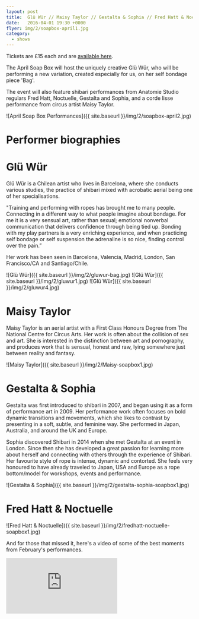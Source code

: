 ```yaml
---
layout: post
title:  Glü Wür // Maisy Taylor // Gestalta & Sophia // Fred Hatt & Noctuelle
date:   2016-04-01 19:30 +0000
flyer: img/2/soapbox-april1.jpg
category:
  - shows
---
```


Tickets are £15 each and are [available here](https://www.tickettailor.com/checkout/view-event/id/47241/chk/a3e7).

The April Soap Box will host the uniquely creative Glü Wür, who will be performing a new variation, created especially for us, on her self bondage piece 'Bag'.

The event will also feature shibari performances from Anatomie Studio regulars Fred Hatt, Noctuelle, Gestalta and Sophia, and a corde lisse performance from circus artist Maisy Taylor.

![April Soap Box Performances]({{ site.baseurl }}/img/2/soapbox-april2.jpg)

# Performer biographies

# Glü Wür

Glü Wür is a Chilean artist who lives in Barcelona, where she conducts various studies, the practice of shibari mixed with acrobatic aerial being one of her specialisations.

"Training and performing with ropes has brought me to many people. Connecting in a different way to what people imagine about bondage.
For me it is a very sensual art, rather than sexual; emotional nonverbal communication that delivers confidence through being tied up. Bonding with my play partners is a very enriching experience, and when practicing self bondage or self suspension the adrenaline is so nice, finding control over the pain.”

Her work has been seen in Barcelona, Valencia, Madrid, London, San Francisco/CA and Santiago/Chile.

![Glü Wür]({{ site.baseurl }}/img/2/gluwur-bag.jpg)
![Glü Wür]({{ site.baseurl }}/img/2/gluwur1.jpg)
![Glü Wür]({{ site.baseurl }}/img/2/gluwur4.jpg)

# Maisy Taylor

Maisy Taylor is an aerial artist with a First Class Honours Degree from The National Centre for Circus Arts. Her work is often about the collision of sex and art. She is interested in the distinction between art and pornography, and produces work that is sensual, honest and raw, lying somewhere just between reality and fantasy.  

![Maisy Taylor]({{ site.baseurl }}/img/2/Maisy-soapbox1.jpg)

# Gestalta & Sophia

Gestalta was first introduced to shibari in 2007, and began using it as a form of performance art in 2009. Her performance work often focuses on bold dynamic transitions and movements, which she likes to contrast by presenting in a soft, subtle, and feminine way.
She performed in Japan, Australia, and around the UK and Europe.

Sophia discovered Shibari in 2014 when she met Gestalta at an event in London. Since then she has developed a great passion for learning more about herself and connecting with others through the experience of Shibari. Her favourite style of rope is intense, dynamic and contorted. She feels very honoured to have already traveled to Japan, USA and Europe as a rope bottom/model for workshops, events and performance.

![Gestalta & Sophia]({{ site.baseurl }}/img/2/gestalta-sophia-soapbox1.jpg)

# Fred Hatt & Noctuelle

![Fred Hatt & Noctuelle]({{ site.baseurl }}/img/2/fredhatt-noctuelle-soapbox1.jpg)

And for those that missed it, here's a video of some of the best moments from February's performances.
<div class="video-wrapper">
<iframe src="https://player.vimeo.com/video/158338103" frameborder="0" webkitallowfullscreen mozallowfullscreen allowfullscreen></iframe>
</div>
